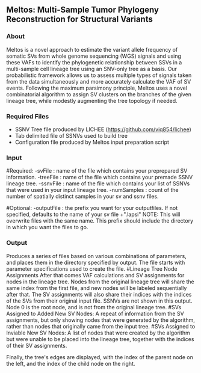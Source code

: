 Meltos: Multi-Sample Tumor Phylogeny Reconstruction for Structural Variants
-----------------------

### About
Meltos is a novel approach to estimate the variant allele frequency of somatic SVs from whole genome sequencing (WGS) signals and using these VAFs to identify the phylogenetic relationship between SSVs in a multi-sample cell lineage tree using an SNV-only tree as a basis. Our probabilistic framework allows us to assess multiple types of signals taken from the data simultaneously and more accurately calculate the VAF of SV events. Following the maximum parsimony principle, Meltos uses a novel combinatorial algorithm to assign SV clusters on the branches of the given lineage tree, while modestly augmenting the tree topology if needed.

### Required Files

- SSNV Tree file produced by LICHEE (https://github.com/viq854/lichee)
- Tab delimited file of SSNVs used to build tree
- Configuration file produced by Meltos input preparation script

### Input
#Required:
-svFile <filename>: name of the file which contains your preprepared SV information.
-treeFile <filename>: name of the file which contains your premade SSNV lineage tree.
-ssnvFile <filename>: name of the file which contains your list of SSNVs that were used in your input lineage tree.
-numSamples <integer>: count of the number of spatially distinct samples in your sv and ssnv files.

#Optional:
-outputFile <filename>: the prefix you want for your outputfiles. If not specified, defaults to the name of your sv file +".lapsi"
NOTE: This will overwrite files with the same name. This prefix should include the directory in which you want the files to go.


### Output
Produces a series of files based on various combinations of parameters, and places them in the directory specified by output.
The file starts with parameter specifications used to create the file.
#Lineage Tree Node Assignments
After that comes VAF calculations and SV assignments for nodes in the lineage tree. Nodes from the original lineage tree will share the same index from the first file, and new nodes will be labeled sequentially after that.
The SV assignments will also share their indices with the indices of the SVs from their original input file. SSNVs are not shown in this output. Node 0 is the root node, and is not from the original lineage tree.
#SVs Assigned to Added New SV Nodes:
A repeat of information from the SV assignments, but only showing nodes that were generated by the algorithm, rather than nodes that originally came from the input tree.
#SVs Assigned to Inviable New SV Nodes:
A list of nodes that were created by the algorithm but were unable to be placed into the lineage tree, together with the indices of their SV assignments.

Finally, the tree's edges are displayed, with the index of the parent node on the left, and the index of the child node on the right.
